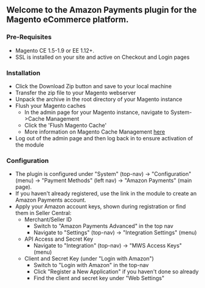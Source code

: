 ## Welcome to the Amazon Payments plugin for the Magento eCommerce platform. 


### Pre-Requisites
* Magento CE 1.5-1.9 or EE 1.12+.
* SSL is installed on your site and active on Checkout and Login pages


### Installation
* Click the Download Zip button and save to your local machine
* Transfer the zip file to your Magento webserver
* Unpack the archive in the root directory of your Magento instance
* Flush your Magento caches
    * In the admin page for your Magento instance, navigate to System->Cache Management
    * Click the 'Flush Magento Cache'
    * More information on Magento Cache Management [here](http://www.magentocommerce.com/knowledge-base/entry/cache-storage-management)
* Log out of the admin page and then log back in to ensure activation of the module


### Configuration
* The plugin is configured under "System" (top-nav) -> "Configuration" (menu) -> "Payment Methods" (left nav) -> "Amazon Payments" (main page).
* If you haven't already registered, use the link in the module to create an Amazon Payments account.
* Apply your Amazon account keys, shown during registration or find them in Seller Central:
    * Merchant/Seller ID
       * Switch to "Amazon Payments Advanced" in the top nav
       * Navigate to "Settings" (top-nav) -> "Integration Settings" (menu)
    * API Access and Secret Key
       * Navigate to "Integration" (top-nav) -> "MWS Access Keys" (menu)
    * Client and Secret Key (under "Login with Amazon")
       * Switch to "Login with Amazon" in the top-nav
       * Click "Register a New Application" if you haven't done so already
       * Find the client and secret key under "Web Settings"
